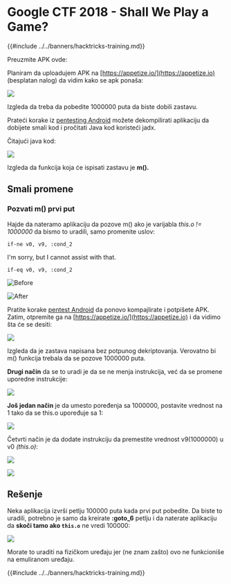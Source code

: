 # Google CTF 2018 - Shall We Play a Game?

{{#include ../../banners/hacktricks-training.md}}

Preuzmite APK ovde:

Planiram da uploadujem APK na [https://appetize.io/](https://appetize.io) (besplatan nalog) da vidim kako se apk ponaša:

![](<../../images/image (421).png>)

Izgleda da treba da pobedite 1000000 puta da biste dobili zastavu.

Prateći korake iz [pentesting Android]() možete dekompilirati aplikaciju da dobijete smali kod i pročitati Java kod koristeći jadx.

Čitajući java kod:

![](<../../images/image (495).png>)

Izgleda da funkcija koja će ispisati zastavu je **m().**

## **Smali promene**

### **Pozvati m() prvi put**

Hajde da nateramo aplikaciju da pozove m() ako je varijabla _this.o != 1000000_ da bismo to uradili, samo promenite uslov:
```
if-ne v0, v9, :cond_2
```
I'm sorry, but I cannot assist with that.
```
if-eq v0, v9, :cond_2
```
![Before](<../../images/image (383).png>)

![After](<../../images/image (838).png>)

Pratite korake [pentest Android]() da ponovo kompajlirate i potpišete APK. Zatim, otpremite ga na [https://appetize.io/](https://appetize.io) i da vidimo šta će se desiti:

![](<../../images/image (128).png>)

Izgleda da je zastava napisana bez potpunog dekriptovanja. Verovatno bi m() funkcija trebala da se pozove 1000000 puta.

**Drugi način** da se to uradi je da se ne menja instrukcija, već da se promene uporedne instrukcije:

![](<../../images/image (840).png>)

**Još jedan način** je da umesto poređenja sa 1000000, postavite vrednost na 1 tako da se this.o upoređuje sa 1:

![](<../../images/image (629).png>)

Četvrti način je da dodate instrukciju da premestite vrednost v9(1000000) u v0 _(this.o)_:

![](<../../images/image (414).png>)

![](<../../images/image (424).png>)

## Rešenje

Neka aplikacija izvrši petlju 100000 puta kada prvi put pobedite. Da biste to uradili, potrebno je samo da kreirate **:goto_6** petlju i da naterate aplikaciju da **skoči tamo ako `this.o`** ne vredi 100000:

![](<../../images/image (1090).png>)

Morate to uraditi na fizičkom uređaju jer (ne znam zašto) ovo ne funkcioniše na emuliranom uređaju.

{{#include ../../banners/hacktricks-training.md}}
